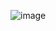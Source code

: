 ![image](https://user-images.githubusercontent.com/113426639/225736833-a7e4d9f9-4f34-4701-a993-027ea226a5e0.png)

